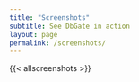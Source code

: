 ```yaml
---
title: "Screenshots"
subtitle: See DbGate in action
layout: page
permalink: /screenshots/
---
```


{{< allscreenshots >}}